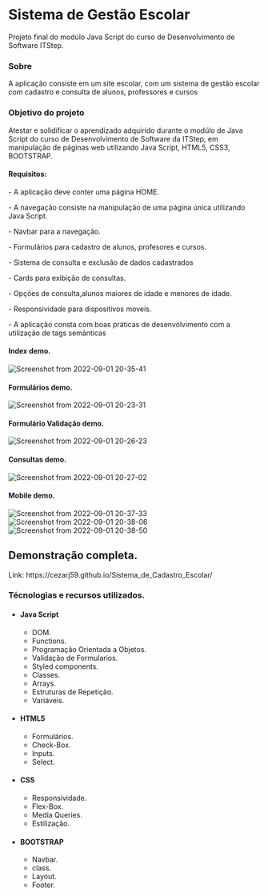 # Sistema de Gestão Escolar

Projeto final do modúlo Java Script do curso de Desenvolvimento de Software ITStep.

<h3>Sobre</h3>
<p>A aplicação consiste em um site escolar, com um sistema de gestão escolar com cadastro e consulta de alunos, professores e cursos</p>

<h3>Objetivo do projeto</h3>

<p>Atestar e solidificar o aprendizado adquirido durante o modúlo de Java Script do curso de Desenvolvimento de Software da ITStep, em manipulação de páginas web utilizando Java Script, HTML5, CSS3, BOOTSTRAP.</p>

<h4>Requisitos:</h4>
<p>- A aplicação deve conter uma página HOME.</p>
<p>- A navegação consiste na manipulação de uma página única utilizando Java Script.</p>
<p>- Navbar para a navegação.</p>
<p>- Formulários para cadastro de alunos, profesores e cursos.</p>
<p>- Sistema de consulta e exclusão de dados cadastrados</p>
<p>- Cards para exibição de consultas.</p>
<p>- Opções de consulta,alunos maiores de idade e menores de idade.</p>
<p>- Responsividade para dispositivos moveis.</p>
<p>- A aplicação consta com boas práticas de desenvolvimento com a utilização de tags semânticas</p>

<h4>Index demo.</h4>

![Screenshot from 2022-09-01 20-35-41](https://user-images.githubusercontent.com/78119622/188029897-f242c0b7-1455-472b-8b54-d00326645c0f.png)

<h4>Formulários demo.</h4>

![Screenshot from 2022-09-01 20-23-31](https://user-images.githubusercontent.com/78119622/188029759-727ed235-332f-42eb-a73c-e32d1d485bf3.png)

<h4>Formulário Validação demo.</h4>

![Screenshot from 2022-09-01 20-26-23](https://user-images.githubusercontent.com/78119622/188029599-e1cfcb27-23a6-4ce5-abbe-88055a504941.png)

<h4>Consultas demo.</h4>

![Screenshot from 2022-09-01 20-27-02](https://user-images.githubusercontent.com/78119622/188029543-7b0e9d59-e891-4cff-a78f-7a87e87ab0e5.png)

<h4>Mobile demo.</h4>

![Screenshot from 2022-09-01 20-37-33](https://user-images.githubusercontent.com/78119622/188030509-e57634ab-da6a-4e20-85d3-f7fd187a1bcd.png)
![Screenshot from 2022-09-01 20-38-06](https://user-images.githubusercontent.com/78119622/188030511-c2ca7fa5-eca0-42f3-af04-6935390976c0.png)
![Screenshot from 2022-09-01 20-38-50](https://user-images.githubusercontent.com/78119622/188030512-6c658492-f138-4197-b9fd-d2d6bc3be8d4.png)




<h2>Demonstração completa.</h2> Link: https://cezarj59.github.io/Sistema_de_Cadastro_Escolar/

<h3>Técnologias e recursos utilizados.</h3>
<ul>
<li><h4>Java Script</h4>
      <ul>
          <li>DOM.</li>
          <li>Functions.</li>
          <li>Programação Orientada a Objetos.</li>
          <li>Validação de Formularios.</li>
          <li>Styled components.</li>
          <li>Classes.</li>
          <li>Arrays.</li>
          <li>Estruturas de Repetição.</li>
          <li>Variáveis.</li>
      </ul>
  </li>
  <li><h4>HTML5</h4>
      <ul>
          <li>Formulários.</li>
          <li>Check-Box.</li>
          <li>Inputs.</li>
          <li>Select.</li>
      </ul>
  <li><h4>CSS</h4>
       <ul>
          <li>Responsividade.</li>
          <li>Flex-Box.</li>
          <li>Media Queries.</li>
          <li>Estilização.</li>    
      </ul>
  </li>
  <li><h4>BOOTSTRAP</h4>
      <ul>
          <li>Navbar.</li>
          <li>class.</li>
          <li>Layout.</li>
          <li>Footer.</li>
      </ul>
  </li>
<ul>

